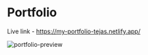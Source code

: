# Portfolio
Live link - https://my-portfolio-tejas.netlify.app/

![portfolio-preview](https://user-images.githubusercontent.com/48682729/133300925-4c59f0b8-511e-49cc-8e44-a3d48c48edd6.png)
